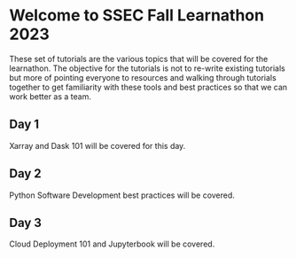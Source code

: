 # Welcome to SSEC Fall Learnathon 2023

These set of tutorials are the various topics that will be covered for the learnathon.
The objective for the tutorials is not to re-write existing tutorials but more of pointing
everyone to resources and walking through tutorials together to get familiarity with these tools
and best practices so that we can work better as a team.

## Day 1

Xarray and Dask 101 will be covered for this day.

## Day 2

Python Software Development best practices will be covered.

## Day 3

Cloud Deployment 101 and Jupyterbook will be covered.
